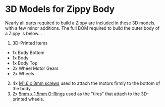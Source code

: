 # 3D Models for Zippy Body

Nearly all parts required to build a Zippy are included in these 3D models, with a few minor additions. The full BOM required to build the outer body of a Zippy is below...

1. 3D-Printed Items
  - 1x Body Bottom
  - 1x Body
  - 1x Body Top
  - 2x Wheel Motor Gears
  - 2x Wheels
2. 4x [M1.6 x 3mm screws](https://www.amazon.com/gp/product/B071DXG8D4/ref=oh_aui_detailpage_o09_s00?ie=UTF8&psc=1) used to attach the motors firmly to the bottom of the body.
3. 2x [5mm x 1.5mm O-Rings](https://www.amazon.com/gp/product/B0180EQC22/ref=oh_aui_search_detailpage?ie=UTF8&psc=1) used as the "tires" that attach to the 3D-printed wheels.
